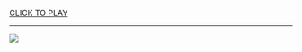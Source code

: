 
<a href="https://premium76.site?title=tap_game_unblocked&ref=13M">CLICK TO PLAY</a></h3>
<hr>

<a href="https://premium76.site?title=tap_game_unblocked&ref=13M"><img src="https://clearcache.store/games.png"></a>


